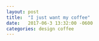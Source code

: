 ```yaml
---
layout: post
title:  "I just want my coffee"
date:   2017-06-3 13:32:00 -0600
categories: design coffee
---
```

